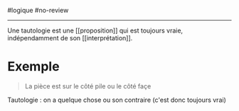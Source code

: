 #logique #no-review 

----

Une tautologie est une [[proposition]] qui est toujours vraie, indépendamment de son [[interprétation]].

# Exemple
> La pièce est sur le côté pile ou le côté façe

Tautologie : on a quelque chose ou son contraire (c'est donc toujours vrai)
